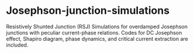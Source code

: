 # Josephson-junction-simulations
Resistively Shunted Junction (RSJ) Simulations for overdamped Josephson junctions with peculiar current-phase relations.
Codes for DC Josephson effect, Shapiro diagram, phase dynamics, and critical current extraction are included.
